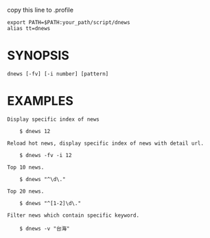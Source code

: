 copy this line to .profile
```
export PATH=$PATH:your_path/script/dnews
alias tt=dnews
```

# SYNOPSIS
    dnews [-fv] [-i number] [pattern]

# EXAMPLES

    Display specific index of news

        $ dnews 12

    Reload hot news, display specific index of news with detail url.

        $ dnews -fv -i 12

    Top 10 news.

        $ dnews "^\d\."

    Top 20 news.
     
        $ dnews "^[1-2]\d\." 

    Filter news which contain specific keyword.

        $ dnews -v "台海"
